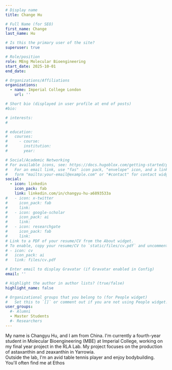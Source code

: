 ```yaml
---
# Display name
title: Change Hu

# Full Name (for SEO)
first_name: Change
last_name: Hu

# Is this the primary user of the site?
superuser: true

# Role/position
role: MEng Molecular Bioengineering
start_date: 2025-10-01
end_date: 

# Organizations/Affiliations
organizations:
  - name: Imperial College London
    url: ''

# Short bio (displayed in user profile at end of posts)
#bio: 

# interests:
#   

# education:
#   courses:
#     - course: 
#       institution: 
#       year: 

# Social/Academic Networking
# For available icons, see: https://docs.hugoblox.com/getting-started/page-builder/#icons
#   For an email link, use "fas" icon pack, "envelope" icon, and a link in the
#   form "mailto:your-email@example.com" or "#contact" for contact widget.
social:
  - icon: linkedin
    icon_pack: fab
    link: linkedin.com/in/changyu-hu-a6893533a
#   - icon: x-twitter
#     icon_pack: fab
#     link: 
#   - icon: google-scholar
#     icon_pack: ai
#     link: 
#   - icon: researchgate
#     icon_pack: fab
#     link: 
# Link to a PDF of your resume/CV from the About widget.
# To enable, copy your resume/CV to `static/files/cv.pdf` and uncomment the lines below.
# - icon: cv
#   icon_pack: ai
#   link: files/cv.pdf

# Enter email to display Gravatar (if Gravatar enabled in Config)
email: ''

# Highlight the author in author lists? (true/false)
highlight_name: false

# Organizational groups that you belong to (for People widget)
#   Set this to `[]` or comment out if you are not using People widget.
user_groups:
  #- Alumni
  - Master Students
  #- Researchers
---
```


My name is Changyu Hu, and I am from China. I'm currently a fourth-year student in Molecular Bioengineering (MBE) at Imperial College, working on my final year project in the RLA Lab. My project focuses on the production of astaxanthin and zeaxanthin in Yarrowia.  
Outside the lab, I'm an avid table tennis player and enjoy bodybuilding. You'll often find me at Ethos